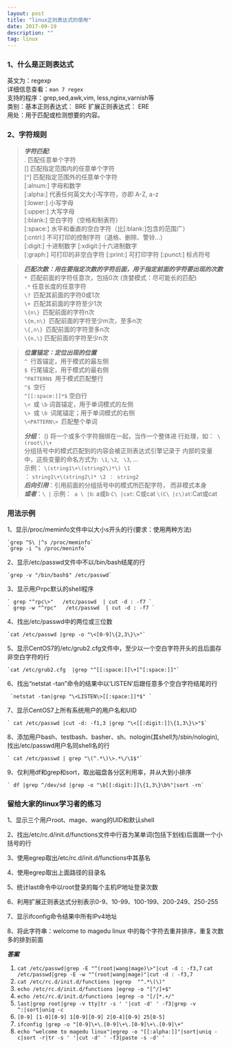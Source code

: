 ```yaml
---
layout: post
title: "linux正则表达式的使用"
date: 2017-09-19 
description: ""
tag: linux 
---  
```


### 1、什么是正则表达式
英文为：regexp   
详细信息查看：`man 7 regex`   
支持的程序：grep,sed,awk,vim, less,nginx,varnish等  
类别：基本正则表达式： BRE    扩展正则表达式： ERE   
用处：用于匹配或检测想要的内容。  

### 2、字符规则

> ***字符匹配***:   
> . 匹配任意单个字符   
> [] 匹配指定范围内的任意单个字符   
> [^] 匹配指定范围外的任意单个字符   
> [:alnum:] 字母和数字  
> [:alpha:] 代表任何英文大小写字符，亦即 A-Z, a-z   
> [:lower:] 小写字母   
> [:upper:] 大写字母  
> [:blank:] 空白字符（空格和制表符）   
> [:space:] 水平和垂直的空白字符（比[:blank:]包含的范围广）  
> [:cntrl:] 不可打印的控制字符（退格、删除、警铃...）   
> [:digit:] 十进制数字              [:xdigit:]十六进制数字  
> [:graph:] 可打印的非空白字符 [:print:] 可打印字符 [:punct:] 标点符号  

>***匹配次数：用在要指定次数的字符后面，用于指定前面的字符要出现的次数***  
>`* `匹配前面的字符任意次，包括0次   (贪婪模式：尽可能长的匹配)  
>`.*` 任意长度的任意字符  
>`\? `匹配其前面的字符0或1次  
>`\+ `匹配其前面的字符至少1次  
>`\{n\} `匹配前面的字符n次  
>`\{m,n\} `匹配前面的字符至少m次，至多n次  
>`\{,n\} `匹配前面的字符至多n次  
>`\{n,\}` 匹配前面的字符至少n次  
 
>***位置锚定：定位出现的位置***  
>`^ `行首锚定，用于模式的最左侧  
>`$ `行尾锚定，用于模式的最右侧  
>`^PATTERN$ `用于模式匹配整行  
>`^$ `空行  
>`^[[:space:]]*$` 空白行  
>`\< `或 `\b` 词首锚定，用于单词模式的左侧  
>`\> `或 `\b `词尾锚定；用于单词模式的右侧  
>`\<PATTERN\> `匹配整个单词  
> 
> ***分组***： \(\) 将一个或多个字符捆绑在一起，当作一个整体进 行处理，如：` \(root\)\+`   
> 分组括号中的模式匹配到的内容会被正则表达式引擎记录于 内部的变量中，这些变量的命名方式为:` \1`, `\2`, ` \3`, ...   
>示例： `\(string1\+\(string2\)*\) \1`  
>        ： `string1\+\(string2\)* \2 ： string2 `  
> ***后向引用***：引用前面的分组括号中的模式所匹配字符， 而非模式本身   
> ***或者***：`\ |` 示例：` a \ |b`: a或b `C\ |cat`: C或cat `\(C\ |c\)at`:Cat或cat  



### 用法示例
1、显示/proc/meminfo文件中以大小s开头的行(要求：使用两种方法)   

	`grep ^S\ |^s /proc/meminfo`
	`grep -i ^s /proc/meninfo`

2、显示/etc/passwd文件中不以/bin/bash结尾的行

	`grep -v "/bin/bash$" /etc/passwd`

3、显示用户rpc默认的shell程序

	` grep "^rpc\>"   /etc/passwd  | cut -d : -f7 `
	` grep -w "^rpc"   /etc/passwd  | cut -d : -f7 `

4、找出/etc/passwd中的两位或三位数

	`cat /etc/passwd |grep -o "\<[0-9]\{2,3\}\>"`

5、显示CentOS7的/etc/grub2.cfg文件中，至少以一个空白字符开头的且后面存非空白字符的行

	`cat /etc/grub2.cfg  |grep "^[[:space:]]\+[^[:space:]]"`

6、找出“netstat -tan”命令的结果中以‘LISTEN’后跟任意多个空白字符结尾的行

	 `netstat -tan|grep "\<LISTEN\>[[:space:]]*$" `

7、显示CentOS7上所有系统用户的用户名和UID

	` cat /etc/passwd |cut -d: -f1,3 |grep "\<[[:digit:]]\{1,3\}\>"$`

8、添加用户bash、testbash、basher、sh、nologin(其shell为/sbin/nologin),找出/etc/passwd用户名同shell名的行

	` cat /etc/passwd | grep "\(^.*\)\>.*\/\1$"`

9、仅利用df和grep和sort，取出磁盘各分区利用率，并从大到小排序

	` df |grep ^/dev/sd |grep -o "\b[[:digit:]]\{1,3\}\b%"|sort -rn`

### 留给大家的linux学习者的练习

1、显示三个用户root、mage、wang的UID和默认shell

2、找出/etc/rc.d/init.d/functions文件中行首为某单词(包括下划线)后面跟一个小括号的行

3、使用egrep取出/etc/rc.d/init.d/functions中其基名

4、使用egrep取出上面路径的目录名

5、统计last命令中以root登录的每个主机IP地址登录次数

6、利用扩展正则表达式分别表示0-9、10-99、100-199、200-249、250-255

7、显示ifconfig命令结果中所有IPv4地址

8、将此字符串：welcome to magedu linux 中的每个字符去重并排序，重复次数多的排到前面

***答案***

 1. `cat /etc/passwd|grep -E "^(root|wang|mage)\>"|cut -d : -f3,7`
`cat /etc/passwd|grep -E -w "^(root|wang|mage)"|cut -d : -f3,7`
 2. `cat /etc/rc.d/init.d/functions |egrep  "^.*\(\)" `
 3. `echo /etc/rc.d/init.d/functions |egrep -o "[^/]+$"`
 4. `echo /etc/rc.d/init.d/functions |egrep -o "[/]*.+/"`
 5. `last|grep root|grep -v tty|tr -s ' '|cut -d' ' -f3|grep -v ^:|sort|uniq -c`
 6. `[0-9]
[1-0][0-9]
1[0-9][0-9]
2[0-4][0-9]
25[0-5]`
 7. `ifconfig |grep -o "[0-9]\+\.[0-9]\+\.[0-9]\+\.[0-9]\+"`
 8. `echo "welcome to magedu linux"|egrep -o "[[:alpha:]]"|sort|uniq -c|sort -r|tr -s ' '|cut -d' ' -f3|paste -s -d' '`
